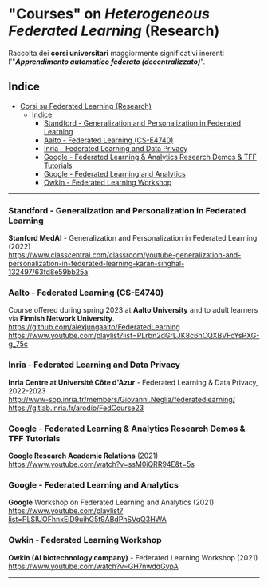 # **"Courses"** on *Heterogeneous Federated Learning* (Research)
Raccolta dei **corsi universitari** maggiormente significativi inerenti l'"_**Apprendimento automatico federato (decentralizzato)**_".
 
## Indice
- [Corsi su Federated Learning (Research)](#corsi-su-federated-learning-research)
  - [Indice](#indice)
    - [Standford - Generalization and Personalization in Federated Learning](#standford---generalization-and-personalization-in-federated-learning)
    - [Aalto - Federated Learning (CS-E4740)](#aalto---federated-learning-cs-e4740)
    - [Inria - Federated Learning and Data Privacy](#inria---federated-learning-and-data-privacy)
    - [Google - Federated Learning \& Analytics Research Demos \& TFF Tutorials](#google---federated-learning--analytics-research-demos--tff-tutorials)
    - [Google - Federated Learning and Analytics](#google---federated-learning-and-analytics)
    - [Owkin - Federated Learning Workshop](#owkin---federated-learning-workshop)

 

-------------


### Standford - Generalization and Personalization in Federated Learning   
**Stanford MedAI** - Generalization and Personalization in Federated Learning (2022)       
https://www.classcentral.com/classroom/youtube-generalization-and-personalization-in-federated-learning-karan-singhal-132497/63fd8e59bb25a


### Aalto - Federated Learning (CS-E4740)
Course offered during spring 2023 at **Aalto University** and to adult learners via **Finnish Network University**.
https://github.com/alexjungaalto/FederatedLearning     
https://www.youtube.com/playlist?list=PLrbn2dGrLJK8c6hCQXBVFoYsPXG-g_75c


### Inria - Federated Learning and Data Privacy
**Inria Centre at Université Côte d'Azur** - Federated Learning & Data Privacy, 2022-2023    
http://www-sop.inria.fr/members/Giovanni.Neglia/federatedlearning/     
https://gitlab.inria.fr/arodio/FedCourse23     


### Google - Federated Learning & Analytics Research Demos & TFF Tutorials
**Google Research Academic Relations** (2021)   
https://www.youtube.com/watch?v=ssM0iQRR94E&t=5s    


### Google - Federated Learning and Analytics
**Google** Workshop on Federated Learning and Analytics (2021)    
https://www.youtube.com/playlist?list=PLSIUOFhnxEiD9uihG5t9ABdPhSVqQ3HWA


### Owkin - Federated Learning Workshop
**Owkin (AI biotechnology company)** - Federated Learning Workshop (2021)    
https://www.youtube.com/watch?v=GH7nwdqGypA



----------------------
